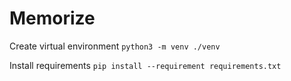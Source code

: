 # Memorize

Create virtual environment
`python3 -m venv ./venv`

Install requirements
`pip install --requirement requirements.txt`
